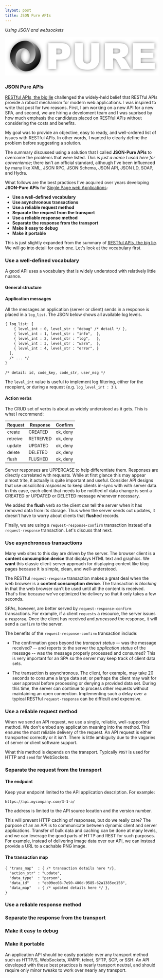 ```yaml
---
layout: post
title: JSON Pure APIs
---
```

*Using JSON and websockets*

![JSON for application content](/images/2015-08-31-json-pure.png)

### JSON Pure APIs

[RESTful APIs, the big lie](the_lie) challenged the widely-held belief 
that RESTful APIs provide a robust mechanism for modern web applications.
I was inspired to write that post for two reasons.  First, I am working on a new
API for a new SPA, and second, we are hiring a develoment team and I was suprised 
by how much emphasis the candidates placed on RESTful APIs without considering
the costs and benefits.

My goal was to provide an objective, easy to ready, and well-ordered list of
issues with RESTful APIs.  In other words, I wanted to clearly define the
problem before suggesting a solution.

The summary discussed using a solution that I called **JSON-Pure APIs** 
to overcome the problems that were listed. _This is just a name I used here for
convenience_; there isn't an official standard, although I've been influenced by
many like XML, JSON RPC, JSON Schema, JSON API, JSON LD, SOAP, and Hydra.

What follows are the best practices I've acquired over years 
developing **JSON-Pure APIs** for
[Single Page web Applications](http://www.amazon.com/Single-Page-Applications-end---end/dp/1617290750):

- **Use a well-defined vocabulary**
- **Use asynchronous transactions**
- **Use a reliable request method**
- **Separate the request from the transport**
- **Use a reliable response method**
- **Separate the response from the transport**
- **Make it easy to debug**
- **Make it portable**

This is just slightly expanded from the summary of
[RESTful APIs, the big lie](the_lie). We will go into detail for each one.
Let's look at the vocabulary first.

### Use a well-defined vocabulary

A good API uses a vocabulary that is widely understood with relatively little
nuance.

#### General structure


#### Application messages

All the messages an application (server or client) sends in a response is
placed in a `log_list`. The JSON below shows all available log levels.

    { log_list: [
        { level_int : 0, level_str : "debug" /* detail */ },
        { level_int : 1, level_str : "info",  },
        { level_int : 2, level_str : "log",   },
        { level_int : 3, level_str : "warn",  },
        { level_int : 4, level_str : "error", }
      ],
      /* ... */
    }

    /* detail: id, code_key, code_str, user_msg */

The `level_int` value is useful to implement log filtering, either for the
recepient, or during a request (e.g. `log_level_int : 3` ).

#### Action verbs

The CRUD set of verbs is about as widely understood as it gets.  This is what
I recommend:

| Request  | Response  | Confirm  |
|----------|-----------|----------|
| create   | CREATED   | ok, deny |
| retreive | RETREIVED | ok, deny |
| update   | UPDATED   | ok, deny |
| delete   | DELETED   | ok, deny |
| flush    | FLUSHED   | ok, deny |

Server responses are UPPERCASE to help differentiate them. Responses are directly
correlated with requests.  While at first glance this may appear almost trite,
it actually is quite important and useful.  Consider API designs that use
_unsolicited responses_ to keep clients in-sync with with server data. In this
case, each client that needs to be notified of data change is sent a CREATED
or UPDATED or DELETED message whenever necessary.

We added the **flush** verb so the client can tell the server when it
has removed data from its storage.  Thus when the server sends out updates, it
doesn't have to worry about clients that **flush**ed records.

Finally, we are using a `request-response-confirm` transaction instead of a
`request-response` transaction.  Let's discuss that next.


### Use asynchronous transactions

Many web sites to this day are driven by the server. The browser
client is a **content consumption device** that displays HTML text and graphics.
We **want** this classic client-server approach for displaying content like
blog pages because it is simple, clean, and well-understood. 

The RESTful `request-response` transaction makes a great deal when the web browser is
a **content consumption device**.  The transaction is *blocking* in that the web
browser can't be used until all the content is received.  That's fine
because we've optimized the delivery so that it only takes a few seconds.

SPAs, however, are better served by `request-response-confirm` transactions.
For example, if a client `requests` a resource, the server issues a `response`.
Once the client has received and _processed_ the response, it will send a 
`confirm` to the server.

The benefits of the `request-response-confirm` transaction include:

- The confirmation goes beyond the _transport status_ -- was the message
  received? -- and reports to the server the _application status_ of the message
  -- was the message properly processed and consumed?  This is very important 
  for an SPA so the server may keep track of client data sets.

- The transaction is asynchronous. The client, for example, may take 20
  seconds to consume a large data set; or perhaps the client may wait for
  user approval before processing or denying a provided data set. 
  During this time, the server can continue to process other requests without
  maintaining an open connection.  Implementing such a delay over a typical
  RESTful `request-response` can be difficult and expensive.

### Use a reliable request method

When we send an API request, we use a single, reliable, well-supported 
method.  We don't embed any application meaning into the method. 
This ensures the most reliable delivery of the request.  An API request
is either transported correctly or it isn't.  There is little ambiguity due to
the vagaries of server or client software support.

What this method is depends on the transport.  Typically `POST`
is used for HTTP and `send` for WebSockets.

### Separate the request from the transport

#### The endpoint

Keep your endpoint limited to the API application description.  For example:

    https://api.mycompany.com/3-1-a/

The address is limited to the API source location and the version number.

This will prevent HTTP caching of responses, but do we really care? 
The purpose of an an API is to communicate between dynamic client and server
applications.  Transfer of bulk data and caching can be done at many levels,
and we can leverage the good parts of HTTP and REST for such purposes.
For example, instead of delivering image data over our API, we can instead
provide a URL to a cachable PNG image.

#### The transaction map

    { "trans_map"  : { /* transaction details here */},
      "action_str" : "update",
      "data_type"  : "person",
      "data_id"    : "eb99ec08-7e90-400d-9585-62a1385ec158",
      "data_map"   : { /* updated details here */ },
    }

### Use a reliable response method
### Separate the response from the transport
### Make it easy to debug
### Make it portable

An application API should be easily portable over any transport method such as
HTTP/S, WebSockets, XMPP, telnet, SFTP, SCP, or SSH. An API developed with
these best practices is nearly transport neutral, and should require only
minor tweaks to work over nearly any transport.

